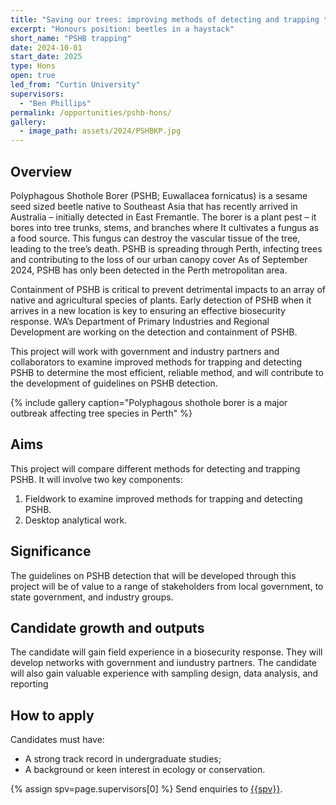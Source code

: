 ```yaml
---
title: "Saving our trees: improving methods of detecting and trapping the tiny Polyphagous Shothole beetle"
excerpt: "Honours position: beetles in a haystack"
short_name: "PSHB trapping"
date: 2024-10-01
start_date: 2025
type: Hons
open: true
led_from: "Curtin University"
supervisors:
  - "Ben Phillips"
permalink: /opportunities/pshb-hons/
gallery:
  - image_path: assets/2024/PSHBKP.jpg
---
```


## Overview

Polyphagous Shothole Borer (PSHB; Euwallacea fornicatus) is a sesame seed sized beetle native to Southeast Asia that has recently arrived in Australia – initially detected in East Fremantle. The borer is a plant pest – it bores into tree trunks, stems, and branches where It cultivates a fungus as a food source. This fungus can destroy the vascular tissue of the tree, leading to the tree’s death. PSHB is spreading through Perth, infecting trees and contributing to the loss of our urban canopy cover As of September 2024, PSHB has only been detected in the Perth metropolitan area. 

Containment of PSHB is critical to prevent detrimental impacts to an array of native and agricultural species of plants. Early detection of PSHB when it arrives in a new location is key to ensuring an effective biosecurity response. WA’s Department of Primary Industries and Regional Development are working on the detection and containment of PSHB. 

This project will work with government and industry partners and collaborators to examine improved methods for trapping and detecting PSHB to determine the most efficient, reliable method, and will contribute to the development of guidelines on PSHB detection.

{% include gallery caption="Polyphagous shothole borer is a major outbreak affecting tree species in Perth" %}

## Aims

This project will compare different methods for detecting and trapping PSHB. It will involve two key components:

1. Fieldwork to examine improved methods for trapping and detecting PSHB.
2. Desktop analytical work.


## Significance

The guidelines on PSHB detection that will be developed through this project will be of value to a range of stakeholders from local government, to state government, and industry groups.

## Candidate growth and outputs

The candidate will gain field experience in a biosecurity response.  They will develop networks with government and iundustry partners.  The candidate will also gain valuable experience with sampling design, data analysis, and reporting

## How to apply

Candidates must have:

- A strong track record in undergraduate studies;
- A background or keen interest in ecology or conservation.


{% assign spv=page.supervisors[0] %}
Send enquiries to <a href="mailto:{{site.data.authors[spv].email}}">{{spv}}</a>.